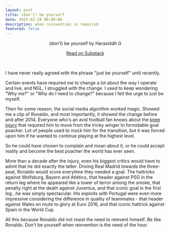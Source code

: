 ```yaml
---
layout: post
title: (don't) be yourself
date: 2025-02-28 00:00:00
description: when reinvention is required
featured: false
---
```


<center> <div class="substack-post-embed"><p lang="en">(don’t) be yourself by Harasiddh G</p><p></p><a data-post-link href="https://monkofalltrades.substack.com/p/reinventing-yourself">Read on Substack</a></div><script async src="https://substack.com/embedjs/embed.js" charset="utf-8"></script> </center>

<p>&nbsp;</p>

I have never really agreed with the phrase "just be yourself" until recently.

Certain events have required me to change a lot about the way I operate and live, and NGL, I struggled with the change. I used to keep wondering "Why me?" or "Why do I need to change?" because I felt the urge to just be myself.

Then for some reason, the social media algorithm worked magic. Showed me a clip of Ronaldo, and most importantly, it showed the change before and after 2014. Everyone who's an avid football fan knows about the [knee injury](https://www.sportbible.com/football/cristiano-ronaldo-has-an-injury-condition-with-no-cure-20220417) that required him to move from the tricky winger to formidable goal poacher. Lot of people used to mock him for the transition, but it was forced upon him if he wanted to continue playing at the highest level.

So he could have chosen to complain and moan about it, or he could accept reality and become the best poacher the world has ever seen. 

More than a decade after the injury, even his biggest critics would have to admit that he did exactly the latter. Driving Real Madrid towards the three-peat, Ronaldo would score everytime they needed a goal. The hattricks against Wolfsburg, Bayern and Atlético, that header against PSG in the return leg where he appeared like a tower of terror among the smoke, that penalty right at the death against Juventus, and that iconic goal in the first leg...he was simply spectacular. His exploits with Portugal were even more impressive considering the difference in quality of teammates - that header against Wales en route to glory at Euro 2016, and that iconic hattrick against Spain in the World Cup. 

All this because Ronaldo did not resist the need to reinvent himself. Be like Ronaldo. Don't be yourself when reinvention is the need of the hour.